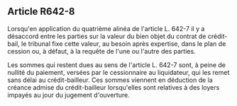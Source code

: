 Article R642-8
----
Lorsqu'en application du quatrième alinéa de l'article L. 642-7 il y a désaccord
entre les parties sur la valeur du bien objet du contrat de crédit-bail, le
tribunal fixe cette valeur, au besoin après expertise, dans le plan de cession
ou, à défaut, à la requête de l'une ou l'autre des parties.

Les sommes qui restent dues au sens de l'article L. 642-7 sont, à peine de
nullité du paiement, versées par le cessionnaire au liquidateur, qui les remet
sans délai au crédit-bailleur. Ces sommes viennent en déduction de la créance
admise du crédit-bailleur lorsqu'elles sont relatives à des loyers impayés au
jour du jugement d'ouverture.

